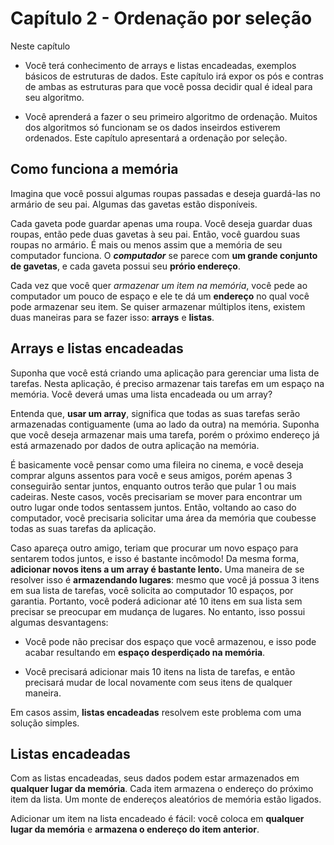 # Capítulo 2 - Ordenação por seleção

Neste capítulo
- Você terá conhecimento de arrays e listas encadeadas, exemplos básicos de estruturas de dados. Este capítulo irá expor os pós e contras de ambas as estruturas para que você possa decidir qual é ideal para seu algoritmo.

- Você aprenderá a fazer o seu primeiro algoritmo de ordenação. Muitos dos algoritmos só funcionam se os dados inseirdos estiverem ordenados. Este capítulo apresentará a ordenação por seleção.

## Como funciona a memória
Imagina que você possui algumas roupas passadas e deseja guardá-las no armário de seu pai. Algumas das gavetas estão disponíveis.

Cada gaveta pode guardar apenas uma roupa. Você deseja guardar duas roupas, então pede duas gavetas à seu pai. Então, você guardou suas roupas no armário. É mais ou menos assim que a memória de seu computador funciona. O ***computador*** se parece com **um grande conjunto de gavetas**, e cada gaveta possui seu **prório endereço**.

Cada vez que você quer *armazenar um item na memória*, você pede ao computador um pouco de espaço e ele te dá um **endereço** no qual você pode armazenar seu item. Se quiser armazenar múltiplos itens, existem duas maneiras para se fazer isso: **arrays** e **listas**. 

## Arrays e listas encadeadas
Suponha que você está criando uma aplicação para gerenciar uma lista de tarefas. Nesta aplicação, é preciso armazenar tais tarefas em um espaço na memória. Você deverá umas uma lista encadeada ou um array?

Entenda que, **usar um array**, significa que todas as suas tarefas serão armazenadas contiguamente (uma ao lado da outra) na memória. Suponha que você deseja armazenar mais uma tarefa, porém o próximo endereço já está armazenado por dados de outra aplicação na memória. 

É basicamente você pensar como uma fileira no cinema, e você deseja comprar alguns assentos para você e seus amigos, porém apenas 3 conseguirão sentar juntos, enquanto outros terão que pular 1 ou mais cadeiras. Neste casos, vocês precisariam se mover para encontrar um outro lugar onde todos sentassem juntos. Então, voltando ao caso do computador, você precisaria solicitar uma área da memória que coubesse todas as suas tarefas da aplicação. 

Caso apareça outro amigo, teriam que procurar um novo espaço para sentarem todos juntos, e isso é bastante incômodo! Da mesma forma, **adicionar novos itens a um array é bastante lento.** Uma maneira de se resolver isso é **armazendando lugares**: mesmo que você já possua 3 itens em sua lista de tarefas, você solicita ao computador 10 espaços, por garantia. Portanto, você poderá adicionar até 10 itens em sua lista sem precisar se preocupar em mudança de lugares. No entanto, isso possui algumas desvantagens:
- Você pode não precisar dos espaço que você armazenou, e isso pode acabar resultando em **espaço desperdiçado na memória**.

- Você precisará adicionar mais 10 itens na lista de tarefas, e então precisará mudar de local novamente com seus itens de qualquer maneira.

Em casos assim, **listas encadeadas** resolvem este problema com uma solução simples.

## Listas encadeadas

Com as listas encadeadas, seus dados podem estar armazenados em **qualquer lugar da memória**. Cada item armazena o endereço do próximo item da lista. Um monte de endereços aleatórios de memória estão ligados.

Adicionar um item na lista encadeado é fácil: você coloca em **qualquer lugar da memória** e **armazena o endereço do item anterior**. 